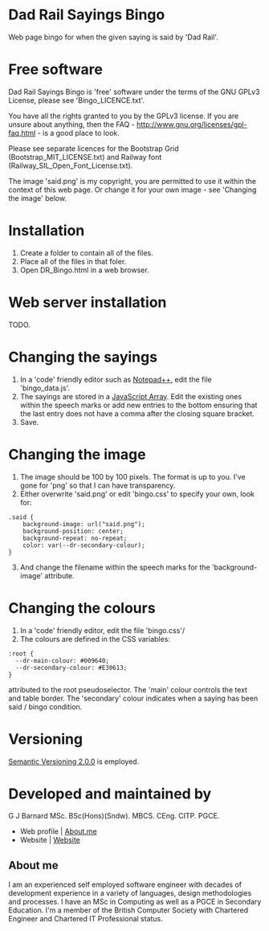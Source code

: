Dad Rail Sayings Bingo
======================

Web page bingo for when the given saying is said by 'Dad Rail'.

Free software
=============
Dad Rail Sayings Bingo is 'free' software under the terms of the GNU GPLv3 License, please see 'Bingo_LICENCE.txt'.

You have all the rights granted to you by the GPLv3 license.  If you are unsure about anything, then the
FAQ - http://www.gnu.org/licenses/gpl-faq.html - is a good place to look.

Please see separate licences for the Bootstrap Grid (Bootstrap_MIT_LICENSE.txt) and
Railway font (Railway_SIL_Open_Font_License.txt).

The image 'said.png' is my copyright, you are permitted to use it within the context of this web page.
Or change it for your own image - see 'Changing the image' below.

Installation
============
1. Create a folder to contain all of the files.
2. Place all of the files in that foler.
3. Open DR_Bingo.html in a web browser.


Web server installation
=======================
TODO.


Changing the sayings
====================
1. In a 'code' friendly editor such as [Notepad++](https://notepad-plus-plus.org/), edit the file 'bingo_data.js'.
2. The sayings are stored in a [JavaScript Array](https://www.w3schools.com/js/js_arrays.asp).  Edit the existing
   ones within the speech marks or add new entries to the bottom ensuring that the last entry does not have a comma
   after the closing square bracket.
3. Save.


Changing the image
==================
1. The image should be 100 by 100 pixels.  The format is up to you.  I've gone for 'png' so that I can have transparency.
2. Either overwrite 'said.png' or edit 'bingo.css' to specify your own, look for:

```
.said {
    background-image: url("said.png");
    background-position: center;
    background-repeat: no-repeat;
    color: var(--dr-secondary-colour);
}
```

3. And change the filename within the speech marks for the 'background-image' attribute.

Changing the colours
====================
1. In a 'code' friendly editor, edit the file 'bingo.css'/
2. The colours are defined in the CSS variables:

```
:root {
  --dr-main-colour: #009640;
  --dr-secondary-colour: #E30613;
}
```

attributed to the root pseudoselector. The 'main' colour controls the text and table border.
The 'secondary' colour indicates when a saying has been said / bingo condition.

Versioning
==========

[Semantic Versioning 2.0.0](https://semver.org/spec/v2.0.0.html) is employed.


Developed and maintained by
===========================
G J Barnard MSc. BSc(Hons)(Sndw). MBCS. CEng. CITP. PGCE.

- Web profile | [About.me](https://about.me/gjbarnard)
- Website     | [Website](https://gjbarnard.co.uk)

About me
--------
I am an experienced self employed software engineer with decades of development experience in a variety of languages, design
methodologies and processes.  I have an MSc in Computing as well as a PGCE in Secondary Education.  I'm a member of the British
Computer Society with Chartered Engineer and Chartered IT Professional status.

